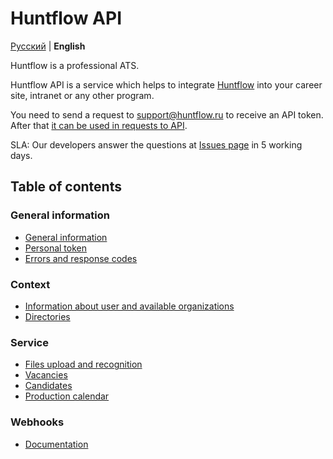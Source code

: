 # Huntflow API

[Русский](../README.md) | **English** 

Huntflow is a professional ATS.

Huntflow API is a service which helps to integrate [Huntflow](https://huntflow.ru) into your career site, intranet or any other program. 

You need to send a request to [support@huntflow.ru](support@huntflow.ru) to receive an API token. After that [it can be used in requests to API](personal_token.md).    

SLA: Our developers answer the questions at [Issues page](https://github.com/huntflow/api/issues) in 5 working days.

<a name="toc"></a>
## Table of contents

<a name="general"></a>
### General information

* [General information](general.md)
* [Personal token](personal_token.md)
* [Errors and response codes](errors.md)

<a name="context"></a>
### Context

* [Information about user and available organizations](user.md)
* [Directories](dicts.md)

<a name="service"></a>
### Service

* [Files upload and recognition](upload.md)
* [Vacancies](vacancies.md)
* [Candidates](applicants.md)
* [Production calendar](production_calendar.md)

<a name="webhooks"></a>
### Webhooks

* [Documentation](webhooks.md)
